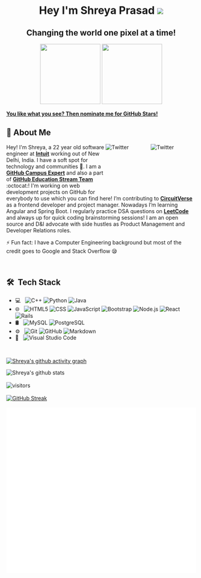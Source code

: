<h1 align="center">Hey I'm Shreya Prasad <img src="https://raw.githubusercontent.com/aemmadi/aemmadi/master/wave.gif" width="30px"></h1> 
<h2 align="center">Changing the world one pixel at a time!</h2>

<p align="center"> <img src="https://octodex.github.com/images/daftpunktocat-thomas.gif" height="160px" width="160px"> <img src="https://octodex.github.com/images/daftpunktocat-guy.gif" height="160px" width="160px"> </p>

   [**You like what you see? Then nominate me for GitHub Stars!**](https://stars.github.com/nominate/)
   
   ## :wave: About Me 
<a href="https://twitter.com/shreyacasmalert" target="_blank"><img src="https://cdn2.iconfinder.com/data/icons/social-media-2199/64/social_media_isometric_6-twitter-512.png" height="120px" width="120px" alt="Twitter" align="right"></a><a href="https://www.linkedin.com/in/-shreya-prasad/" target="_blank"><img src="https://cdn2.iconfinder.com/data/icons/social-media-2199/64/social_media_isometric_14-linkedin-512.png" height="120px" width="120px" alt="Twitter" align="right"></a>
Hey! I'm Shreya, a 22 year old software engineer at [**Intuit**](https://github.com/intuit) working out of New Delhi, India. I have a soft spot for technology and communities 💖. I am a [**GitHub Campus Expert**](https://githubcampus.expert/ShreyaPrasad1209/) and also a part of [**GitHub Education Stream Team**](https://github.blog/2021-03-25-introducing-the-github-education-stream-team/) :octocat:! I'm working on web development projects on GitHub for everybody to use which you can find here! I’m contributing to [**CircuitVerse**](https://github.com/CircuitVerse) as a frontend developer and project manager. Nowadays I’m learning Angular and Spring Boot. I regularly practice DSA questions on [**LeetCode**](https://leetcode.com/shreyapd06/) and always up for quick coding brainstorming sessions! I am an open source and D&I advocate with side hustles as Product Management and Developer Relations roles. 

⚡ Fun fact: I have a Computer Engineering background but most of the credit goes to Google and Stack Overflow 😪

<br> 

## 🛠 &nbsp;Tech Stack

- 💻 &nbsp;
  ![C++](https://img.shields.io/badge/-C++-333333?style=flat&logo=C%2B%2B&logoColor=00599C)
  ![Python](https://img.shields.io/badge/-Python-333333?style=flat&logo=python)
  ![Java](https://img.shields.io/badge/-Java-333333?style=flat&logo=Java&logoColor=007396)
- 🌐 &nbsp;
  ![HTML5](https://img.shields.io/badge/-HTML5-333333?style=flat&logo=HTML5)
  ![CSS](https://img.shields.io/badge/-CSS-333333?style=flat&logo=CSS3&logoColor=1572B6)
  ![JavaScript](https://img.shields.io/badge/-JavaScript-333333?style=flat&logo=javascript)
  ![Bootstrap](https://img.shields.io/badge/-Bootstrap-333333?style=flat&logo=bootstrap&logoColor=563D7C)
  ![Node.js](https://img.shields.io/badge/-Node.js-333333?style=flat&logo=node.js)
  ![React](https://img.shields.io/badge/-React-333333?style=flat&logo=react)
  ![Rails](https://img.shields.io/badge/-Rails-333333?style=flat&logo=ruby)
- 🛢 &nbsp;
  ![MySQL](https://img.shields.io/badge/-MySQL-333333?style=flat&logo=mysql)
  ![PostgreSQL](https://img.shields.io/badge/-PostgreSQL-333333?style=flat&logo=postgresql)
- ⚙️ &nbsp;
  ![Git](https://img.shields.io/badge/-Git-333333?style=flat&logo=git)
  ![GitHub](https://img.shields.io/badge/-GitHub-333333?style=flat&logo=github)
  ![Markdown](https://img.shields.io/badge/-Markdown-333333?style=flat&logo=markdown)
- 🔧 &nbsp;
  ![Visual Studio Code](https://img.shields.io/badge/-Visual%20Studio%20Code-333333?style=flat&logo=visual-studio-code&logoColor=007ACC)

<br/>

  [![Shreya's github activity graph](https://activity-graph.herokuapp.com/graph?username=ShreyaPrasad1209&theme=xcode)](https://git.io/ShreyaPrasad1209)
  
   ![Shreya's github stats](https://github-readme-stats.vercel.app/api/?username=ShreyaPrasad1209&theme=prussian&show_icons=true&count_private=true)
   <br />
   <br />
   ![visitors](https://visitor-badge.laobi.icu/badge?page_id=ShreyaPrasad1209.ShreyaPrasad1209)
   <br />
   <br />
   [![GitHub Streak](http://github-readme-streak-stats.herokuapp.com?user=ShreyaPrasad1209&theme=prussian&hide_border=true)](https://git.io/streak-stats)
   <br />
   <br />
   ![Skyline](https://github.com/ShreyaPrasad1209/ShreyaPrasad1209/blob/master/github-metrics.svg)

